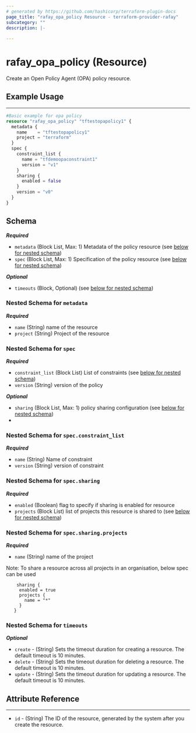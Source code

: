 ```yaml
---
# generated by https://github.com/hashicorp/terraform-plugin-docs
page_title: "rafay_opa_policy Resource - terraform-provider-rafay"
subcategory: ""
description: |-
  
---
```


# rafay_opa_policy (Resource)

Create an Open Policy Agent (OPA) policy resource. 

## Example Usage

---

```terraform
#Basic example for opa policy
resource "rafay_opa_policy" "tftestopapolicy1" {
  metadata {
    name    = "tftestopapolicy1"
    project = "terraform"
  }
  spec {
    constraint_list {
      name = "tfdemoopaconstraint1"
      version = "v1"
    }
    sharing {
      enabled = false
    }
    version = "v0"
  }
}
```

<!-- schema generated by tfplugindocs -->
## Schema

***Required***

- `metadata` (Block List, Max: 1) Metadata of the policy resource (see [below for nested schema](#nestedblock--metadata))
- `spec` (Block List, Max: 1) Specification of the policy resource (see [below for nested schema](#nestedblock--spec))

***Optional***
- `timeouts` (Block, Optional) (see [below for nested schema](#nestedblock--timeouts))

<a id="nestedblock--metadata"></a>
### Nested Schema for `metadata`

***Required***

- `name` (String) name of the resource
- `project` (String) Project of the resource


<a id="nestedblock--spec"></a>
### Nested Schema for `spec`

***Required***

- `constraint_list` (Block List) List of constraints (see [below for nested schema](#nestedblock--spec--constraint_list))
- `version` (String) version of the policy

***Optional***

- `sharing` (Block List, Max: 1) policy sharing configuration (see [below for nested schema](#nestedblock--spec--sharing))
- 
<a id="nestedblock--spec--constraint_list"></a>
### Nested Schema for `spec.constraint_list`

***Required***

- `name` (String) Name of constraint
- `version` (String) version of constraint

<a id="nestedblock--spec--sharing"></a>
### Nested Schema for `spec.sharing`

***Required***

- `enabled` (Boolean) flag to specify if sharing is enabled for resource
- `projects` (Block List) list of projects this resource is shared to (see [below for nested schema](#nestedblock--spec--sharing--projects))

<a id="nestedblock--spec--sharing--projects"></a>
### Nested Schema for `spec.sharing.projects`

***Required***

- `name` (String) name of the project

Note: To share a resource across all projects in an organisation, below spec can be used
 ```
     sharing {
      enabled = true
      projects {
        name = "*"
      }
    }
```

<a id="nestedblock--timeouts"></a>
### Nested Schema for `timeouts`

***Optional***
- `create` - (String) Sets the timeout duration for creating a resource. The default timeout is 10 minutes. 
- `delete` - (String) Sets the timeout duration for deleting a resource. The default timeout is 10 minutes. 
- `update` - (String) Sets the timeout duration for updating a resource. The default timeout is 10 minutes. 


## Attribute Reference

---

- `id` - (String) The ID of the resource, generated by the system after you create the resource.